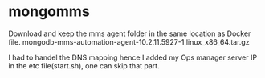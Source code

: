 # mongomms

Download and keep the mms agent folder in the same location as Docker file. 
mongodb-mms-automation-agent-10.2.11.5927-1.linux_x86_64.tar.gz

I had to handel the DNS mapping hence I added my Ops manager server IP in the etc file(start.sh), one can skip that part. 
